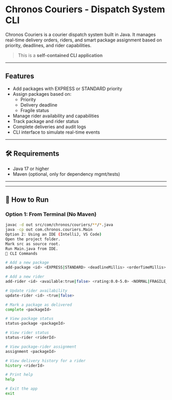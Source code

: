 # Chronos Couriers - Dispatch System CLI

Chronos Couriers is a courier dispatch system built in Java. It manages real-time delivery orders, riders, and smart package assignment based on priority, deadlines, and rider capabilities.

> This is a **self-contained CLI application** 
---

## Features

- Add packages with EXPRESS or STANDARD priority
- Assign packages based on:
  - Priority
  - Delivery deadline
  - Fragile status
- Manage rider availability and capabilities
- Track package and rider status
- Complete deliveries and audit logs
- CLI interface to simulate real-time events

---

## 🛠 Requirements

- Java 17 or higher
- Maven (optional, only for dependency mgmt/tests)

---



---

## 🚀 How to Run

### Option 1: From Terminal (No Maven)
```bash
javac -d out src/com/chronos/couriers/**/*.java
java -cp out com.chronos.couriers.Main
Option 2: Using an IDE (IntelliJ, VS Code)
Open the project folder.
Mark src as source root.
Run Main.java from IDE.
💬 CLI Commands

# Add a new package
add-package <id> <EXPRESS|STANDARD> <deadlineMillis> <orderTimeMillis> <fragile>

# Add a new rider
add-rider <id> <available:true|false> <rating:0.0-5.0> <NORMAL|FRAGILE_CAPABLE>

# Update rider availability
update-rider <id> <true|false>

# Mark a package as delivered
complete <packageId>

# View package status
status-package <packageId>

# View rider status
status-rider <riderId>

# View package-rider assignment
assignment <packageId>

# View delivery history for a rider
history <riderId>

# Print help
help

# Exit the app
exit
